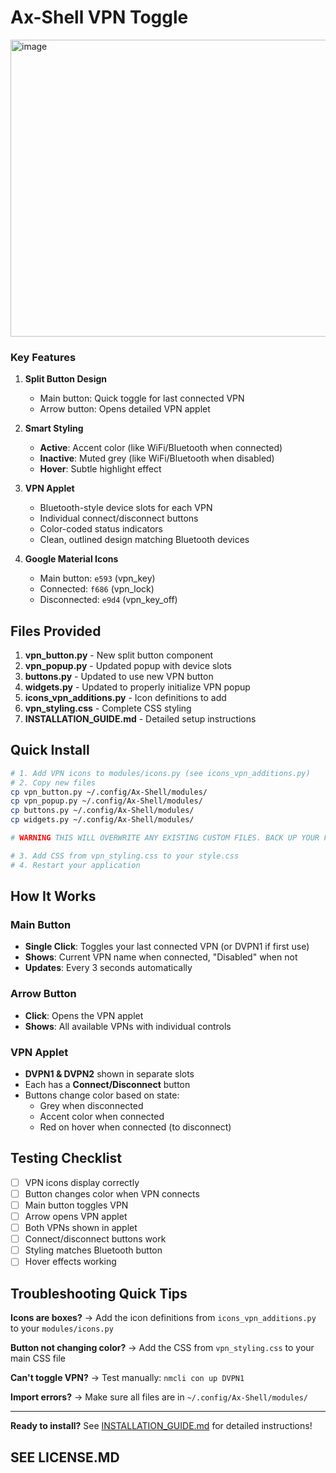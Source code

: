 # Ax-Shell VPN Toggle

<img width="1099" height="475" alt="image" src="https://github.com/user-attachments/assets/baf80b41-2587-4c89-8239-b6c1874269e9" />


### Key Features

1. **Split Button Design** 
   - Main button: Quick toggle for last connected VPN
   - Arrow button: Opens detailed VPN applet

2. **Smart Styling**
   - **Active**: Accent color (like WiFi/Bluetooth when connected)
   - **Inactive**: Muted grey (like WiFi/Bluetooth when disabled)
   - **Hover**: Subtle highlight effect

3. **VPN Applet**
   - Bluetooth-style device slots for each VPN
   - Individual connect/disconnect buttons
   - Color-coded status indicators
   - Clean, outlined design matching Bluetooth devices

4. **Google Material Icons**
   - Main button: `e593` (vpn_key)
   - Connected: `f686` (vpn_lock)
   - Disconnected: `e9d4` (vpn_key_off)

## Files Provided

1. **vpn_button.py** - New split button component
2. **vpn_popup.py** - Updated popup with device slots
3. **buttons.py** - Updated to use new VPN button
4. **widgets.py** - Updated to properly initialize VPN popup
5. **icons_vpn_additions.py** - Icon definitions to add
6. **vpn_styling.css** - Complete CSS styling
7. **INSTALLATION_GUIDE.md** - Detailed setup instructions

## Quick Install

```bash
# 1. Add VPN icons to modules/icons.py (see icons_vpn_additions.py)
# 2. Copy new files
cp vpn_button.py ~/.config/Ax-Shell/modules/
cp vpn_popup.py ~/.config/Ax-Shell/modules/
cp buttons.py ~/.config/Ax-Shell/modules/
cp widgets.py ~/.config/Ax-Shell/modules/

# WARNING THIS WILL OVERWRITE ANY EXISTING CUSTOM FILES. BACK UP YOUR FILES FIRST

# 3. Add CSS from vpn_styling.css to your style.css
# 4. Restart your application
```

## How It Works

### Main Button
- **Single Click**: Toggles your last connected VPN (or DVPN1 if first use)
- **Shows**: Current VPN name when connected, "Disabled" when not
- **Updates**: Every 3 seconds automatically

### Arrow Button  
- **Click**: Opens the VPN applet
- **Shows**: All available VPNs with individual controls

### VPN Applet
- **DVPN1 & DVPN2** shown in separate slots
- Each has a **Connect/Disconnect** button
- Buttons change color based on state:
  - Grey when disconnected
  - Accent color when connected
  - Red on hover when connected (to disconnect)

## Testing Checklist

- [ ] VPN icons display correctly
- [ ] Button changes color when VPN connects
- [ ] Main button toggles VPN
- [ ] Arrow opens VPN applet
- [ ] Both VPNs shown in applet
- [ ] Connect/disconnect buttons work
- [ ] Styling matches Bluetooth button
- [ ] Hover effects working

## Troubleshooting Quick Tips

**Icons are boxes?**
→ Add the icon definitions from `icons_vpn_additions.py` to your `modules/icons.py`

**Button not changing color?**
→ Add the CSS from `vpn_styling.css` to your main CSS file

**Can't toggle VPN?**
→ Test manually: `nmcli con up DVPN1`

**Import errors?**
→ Make sure all files are in `~/.config/Ax-Shell/modules/`

---

**Ready to install?** See [INSTALLATION_GUIDE.md](https://github.com/echojhawke/Ax-Shell-VPN-Toggle/blob/main/INSTALLATION_GUIDE.md) for detailed instructions!

## SEE LICENSE.MD

